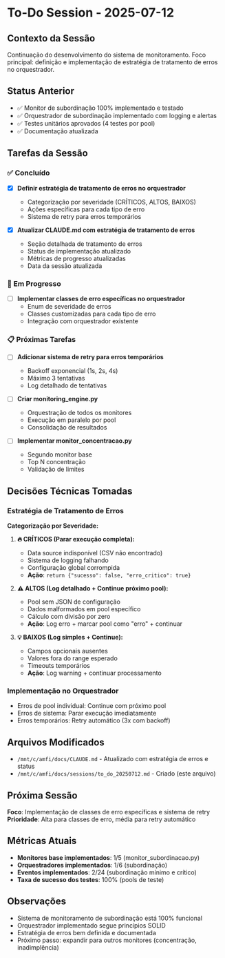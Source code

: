 # To-Do Session - 2025-07-12

## Contexto da Sessão
Continuação do desenvolvimento do sistema de monitoramento. Foco principal: definição e implementação de estratégia de tratamento de erros no orquestrador.

## Status Anterior
- ✅ Monitor de subordinação 100% implementado e testado
- ✅ Orquestrador de subordinação implementado com logging e alertas
- ✅ Testes unitários aprovados (4 testes por pool)
- ✅ Documentação atualizada

## Tarefas da Sessão

### ✅ Concluído
- [x] **Definir estratégia de tratamento de erros no orquestrador**
  - Categorização por severidade (CRÍTICOS, ALTOS, BAIXOS)
  - Ações específicas para cada tipo de erro
  - Sistema de retry para erros temporários
  
- [x] **Atualizar CLAUDE.md com estratégia de tratamento de erros**
  - Seção detalhada de tratamento de erros
  - Status de implementação atualizado
  - Métricas de progresso atualizadas
  - Data da sessão atualizada

### 🔄 Em Progresso
- [ ] **Implementar classes de erro específicas no orquestrador**
  - Enum de severidade de erros
  - Classes customizadas para cada tipo de erro
  - Integração com orquestrador existente

### 📋 Próximas Tarefas
- [ ] **Adicionar sistema de retry para erros temporários**
  - Backoff exponencial (1s, 2s, 4s)
  - Máximo 3 tentativas
  - Log detalhado de tentativas
  
- [ ] **Criar monitoring_engine.py**
  - Orquestração de todos os monitores
  - Execução em paralelo por pool
  - Consolidação de resultados
  
- [ ] **Implementar monitor_concentracao.py**
  - Segundo monitor base
  - Top N concentração
  - Validação de limites

## Decisões Técnicas Tomadas

### Estratégia de Tratamento de Erros
**Categorização por Severidade:**

1. **🔥 CRÍTICOS (Parar execução completa):**
   - Data source indisponível (CSV não encontrado)
   - Sistema de logging falhando
   - Configuração global corrompida
   - **Ação**: `return {"sucesso": false, "erro_critico": true}`

2. **⚠️ ALTOS (Log detalhado + Continue próximo pool):**
   - Pool sem JSON de configuração
   - Dados malformados em pool específico
   - Cálculo com divisão por zero
   - **Ação**: Log erro + marcar pool como "erro" + continuar

3. **💡 BAIXOS (Log simples + Continue):**
   - Campos opcionais ausentes
   - Valores fora do range esperado
   - Timeouts temporários
   - **Ação**: Log warning + continuar processamento

### Implementação no Orquestrador
- Erros de pool individual: Continue com próximo pool
- Erros de sistema: Parar execução imediatamente
- Erros temporários: Retry automático (3x com backoff)

## Arquivos Modificados
- `/mnt/c/amfi/docs/CLAUDE.md` - Atualizado com estratégia de erros e status
- `/mnt/c/amfi/docs/sessions/to_do_20250712.md` - Criado (este arquivo)

## Próxima Sessão
**Foco**: Implementação de classes de erro específicas e sistema de retry
**Prioridade**: Alta para classes de erro, média para retry automático

## Métricas Atuais
- **Monitores base implementados**: 1/5 (monitor_subordinacao.py)
- **Orquestradores implementados**: 1/6 (subordinação)
- **Eventos implementados**: 2/24 (subordinação mínimo e crítico)
- **Taxa de sucesso dos testes**: 100% (pools de teste)

## Observações
- Sistema de monitoramento de subordinação está 100% funcional
- Orquestrador implementado segue princípios SOLID
- Estratégia de erros bem definida e documentada
- Próximo passo: expandir para outros monitores (concentração, inadimplência)